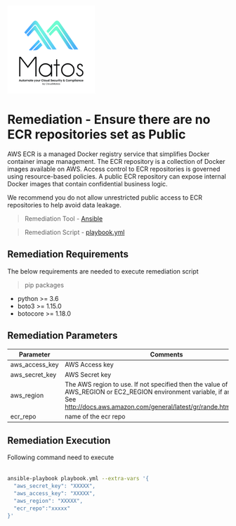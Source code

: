 [<img src="https://github.com/cloudmatos/matos/blob/master/images/matos-logo.png" width="200" height="200">](https://www.cloudmatos.com/)

# Remediation - Ensure there are no ECR repositories set as Public
AWS ECR is a managed Docker registry service that simplifies Docker container image management. The ECR repository is a collection of Docker images available on AWS. Access control to ECR repositories is governed using resource-based policies. A public ECR repository can expose internal Docker images that contain confidential business logic.

We recommend you do not allow unrestricted public access to ECR repositories to help avoid data leakage.

> Remediation Tool   - [Ansible](https://www.ansible.com/)

> Remediation Script - [playbook.yml](playbook.yml)

## Remediation Requirements
The below requirements are needed to execute remediation script

> pip packages
- python >= 3.6
- boto3 >= 1.15.0
- botocore >= 1.18.0

## Remediation Parameters

| Parameter | Comments |
| ------ | ------ |
| aws_access_key | AWS Access key |
| aws_secret_key | AWS Secret key |
| aws_region | The AWS region to use. If not specified then the value of the AWS_REGION or EC2_REGION environment variable, if any, is used. See http://docs.aws.amazon.com/general/latest/gr/rande.html#ec2_region |
| ecr_repo | name of the ecr repo |


## Remediation Execution
Following command need to execute
```sh

ansible-playbook playbook.yml --extra-vars '{
  "aws_secret_key": "XXXXX",
  "aws_access_key": "XXXXX",
  "aws_region": "XXXXX",
  "ecr_repo":"xxxxx"
}'
```


